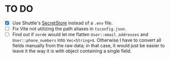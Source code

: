 # TO DO

- [x] Use Shuttle's [SecretStore] instead of a `.env` file.
- [ ] Fix Vite not utilizing the path aliases in `tsconfig.json`.
- [ ] Find out if `serde` would let me flatten `User::email_addresses`
  and `User::phone_numbers` into `Vec<String>`s. Otherwise I have to convert
  all fields manually from the raw data; in that case, it would just be easier
  to leave it the way it is with object containing a single field.

[secretstore]: https://docs.shuttle.dev/resources/shuttle-secrets
